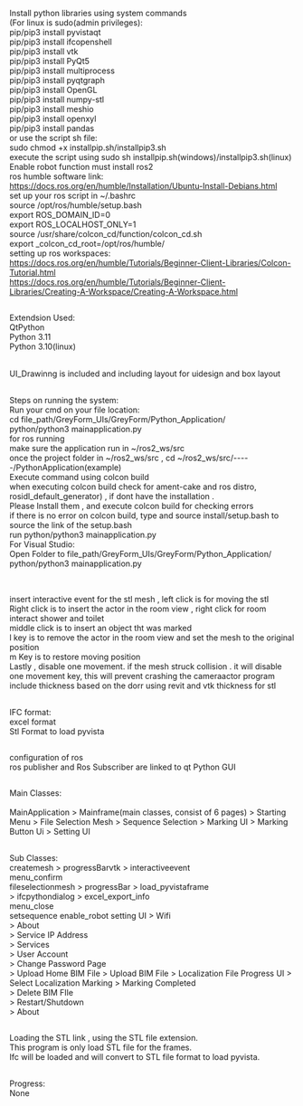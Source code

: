Install python libraries using system commands<br>
(For linux is sudo(admin privileges):<br>
pip/pip3 install pyvistaqt <br>
pip/pip3 install ifcopenshell <br>
pip/pip3 install vtk <br>
pip/pip3 install PyQt5 <br>
pip/pip3 install multiprocess <br>
pip/pip3 install pyqtgraph <br>
pip/pip3 install OpenGL <br>
pip/pip3 install numpy-stl <br>
pip/pip3 install meshio <br>
pip/pip3 install openxyl <br>
pip/pip3 install pandas <br>
or use the script sh file: <br>
sudo chmod +x installpip.sh/installpip3.sh <br>
execute the script using sudo sh installpip.sh(windows)/installpip3.sh(linux) <br>
Enable robot function must install ros2 <br>
ros humble software link:<br>
https://docs.ros.org/en/humble/Installation/Ubuntu-Install-Debians.html <br>
set up your ros script in ~/.bashrc <br>
source /opt/ros/humble/setup.bash <br>
export ROS_DOMAIN_ID=0 <br>
export ROS_LOCALHOST_ONLY=1 <br>
source /usr/share/colcon_cd/function/colcon_cd.sh <br>
export _colcon_cd_root=/opt/ros/humble/ <br>
setting up ros workspaces: <br>
https://docs.ros.org/en/humble/Tutorials/Beginner-Client-Libraries/Colcon-Tutorial.html <br>
https://docs.ros.org/en/humble/Tutorials/Beginner-Client-Libraries/Creating-A-Workspace/Creating-A-Workspace.html<br>

##
Extendsion Used:<br>
QtPython <br>
Python 3.11 <br> 
Python 3.10(linux) <br><br>

UI_Drawinng is included and including layout for uidesign and box layout <br>

##
Steps on running the system:<br>
Run your cmd on your file location:<br>
cd file_path/GreyForm_UIs/GreyForm/Python_Application/<br>
python/python3 mainapplication.py<br>
for ros running<br>
make sure the application run in ~/ros2_ws/src<br>
once the project folder in ~/ros2_ws/src , cd ~/ros2_ws/src/-----/PythonApplication(example)<br>
Execute command using colcon build <br>
when executing colcon build check for ament-cake and ros distro, rosidl_default_generator) , if dont have the installation . <br>
Please Install them , and execute colcon build for checking errors <br>
if there is no error on colcon build, type and source install/setup.bash to source the link of the setup.bash <br>
run python/python3 mainapplication.py<br>
For Visual Studio: <br>
Open Folder to file_path/GreyForm_UIs/GreyForm/Python_Application/<br>
python/python3 mainapplication.py<br>
<br>

##
insert interactive event for the stl mesh , left click is for moving the stl  <br>
Right click is to insert the actor in the room view , right click for room interact shower and toilet <br>
middle click is to insert an object tht was marked <br>
l key is to remove the actor in the room view and set the mesh to the original position <br>
m Key is to restore moving position <br>
Lastly , disable one movement. if the mesh struck collision . it will disable one movement key, this will prevent crashing the cameraactor program <br>
include thickness based on the dorr using revit and vtk thickness for stl <br>

##
IFC format: <br>
excel format <br> 
Stl Format to load pyvista <br>

##
configuration of ros <br>
ros publisher and Ros Subscriber are linked to qt Python GUI<br>

##
Main Classes:<br>                               
MainApplication > Mainframe(main classes, consist of 6 pages) > Starting Menu > File Selection Mesh > Sequence Selection > Marking UI > Marking Button Ui > Setting UI

##
Sub Classes:<br>
createmesh > progressBarvtk > interactiveevent <br>
menu_confirm <br>
fileselectionmesh > progressBar                          > load_pyvistaframe <br>
                  > ifcpythondialog > excel_export_info                      <br>
menu_close <br>
setsequence 
enable_robot
setting UI > Wifi <br>
           > About <br>
           > Service IP Address <br>
           > Services <br>
           > User Account <br> > Change Password Page <br>
                               > Upload Home BIM File > Upload BIM File > Localization File Progress UI > Select Localization Marking > Marking Completed <br>
                                                      > Delete BIM FIle <br>
           > Restart/Shutdown <br>
           > About <br>

##
Loading the STL link , using the STL file extension. <br>
This program is only load STL file for the frames. <br>
Ifc will be loaded and will convert to STL file format to load pyvista. <br>

##
Progress: <br>
None
